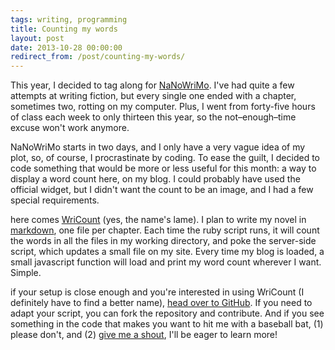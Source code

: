 ```yaml
---
tags: writing, programming
title: Counting my words
layout: post
date: 2013-10-28 00:00:00
redirect_from: /post/counting-my-words/
---
```


This year, I decided to tag along for [NaNoWriMo][1]. I've had quite a few attempts at writing fiction, but every single one ended with a chapter, sometimes two, rotting on my computer. Plus, I went from forty-five hours of class each week to only thirteen this year, so the not–enough–time excuse won't work anymore.

<!--more-->

NaNoWriMo starts in two days, and I only have a very vague idea of my plot, so, of course, I procrastinate by coding. To ease the guilt, I decided to code something that would be more or less useful for this month: a way to display a word count here, on my blog. I could probably have used the official widget, but I didn't want the count to be an image, and I had a few special requirements.

here comes [WriCount][2] (yes, the name's lame). I plan to write my novel in [markdown][3], one file per chapter. Each time the ruby script runs, it will count the words in all the files in my working directory, and poke the server-side script, which updates a small file on my site. Every time my blog is loaded, a small javascript function will load and print my word count wherever I want. Simple.

if your setup is close enough and you're interested in using WriCount (I definitely have to find a better name), [head over to GitHub][2]. If you need to adapt your script, you can fork the repository and contribute. And if you see something in the code that makes you want to hit me with a baseball bat, (1) please don't, and (2) [give me a shout][4], I'll be eager to learn more!

[1]: http://nanowrimo.org
[2]: https://github.com/amyinorbit/wricount
[3]: http://daringfireball.net/projects/markdown/
[4]: http://amyparent.com/me/#contact
